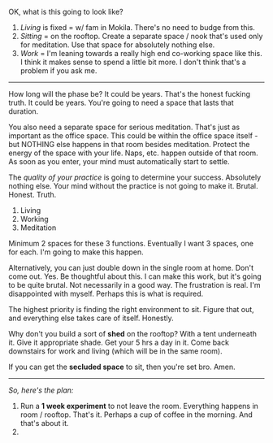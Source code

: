 
OK, what is this going to look like?

1. *Living* is fixed = w/ fam in Mokila. There's no need to budge from this.
2. *Sitting* = on the rooftop. Create a separate space / nook that's used only for meditation. Use that space for absolutely nothing else.
3. *Work* = I'm leaning towards a really high end co-working space like this. I think it makes sense to spend a little bit more. I don't think that's a problem if you ask me.

---

How long will the phase be? It could be years. That's the honest fucking truth. It could be years. You're going to need a space that lasts that duration.

You also need a separate space for serious meditation. That's just as important as the office space. This could be within the office space itself - but NOTHING else happens in that room besides meditation. Protect the energy of the space with your life. Naps, etc. happen outside of that room. As soon as you enter, your mind must automatically start to settle.

The *quality of your practice* is going to determine your success. Absolutely nothing else. Your mind without the practice is not going to make it. Brutal. Honest. Truth.

1. Living
2. Working
3. Meditation

Minimum 2 spaces for these 3 functions. Eventually I want 3 spaces, one for each. I'm going to make this happen.

Alternatively, you can just double down in the single room at home. Don't come out. Yes. Be thoughtful about this. I can make this work, but it's going to be quite brutal. Not necessarily in a good way. The frustration is real. I'm disappointed with myself. Perhaps this is what is required.

The highest priority is finding the right environment to sit. Figure that out, and everything else takes care of itself. Honestly.

Why don't you build a sort of **shed** on the rooftop? With a tent underneath it. Give it appropriate shade. Get your 5 hrs a day in it. Come back downstairs for work and living (which will be in the same room).

If you can get the **secluded space** to sit, then you're set bro. Amen.

---

*So, here's the plan:*
1. Run a **1 week experiment** to not leave the room. Everything happens in room / rooftop. That's it. Perhaps a cup of coffee in the morning. And that's about it.
2. 